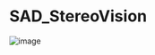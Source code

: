 # SAD_StereoVision
![image](https://user-images.githubusercontent.com/90419178/132940760-74431284-3651-46bc-8ae2-9dc8254a7e4a.png)
